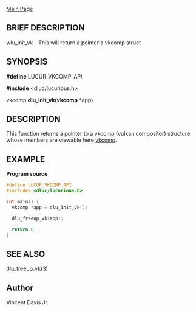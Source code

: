 
<a href="https://easyip2023.github.io/lucurious-docs/" class="button">Main Page</a>

## BRIEF DESCRIPTION

wlu_init_vk - This will return a pointer a vkcomp struct

## SYNOPSIS

**#define** LUCUR_VKCOMP_API

**#include** <dluc/lucurious.h>

vkcomp **dlu_init_vk(vkcomp** *app)

## DESCRIPTION

This function returns a pointer to a vkcomp (vulkan compositor) structure whose members are
viewable here [vkcomp](https://easyip2023.github.io/lucurious-docs/structs/vkcomp).

## EXAMPLE

**Program source**

```c
#define LUCUR_VKCOMP_API
#include> <dluc/lucurious.h>

int main() {
  vkcomp *app = dlu_init_vk();

  dlu_freeup_vk(app);

  return 0;
}
```

## SEE ALSO

dlu_freeup_vk(3)

## Author
Vincent Davis Jr.